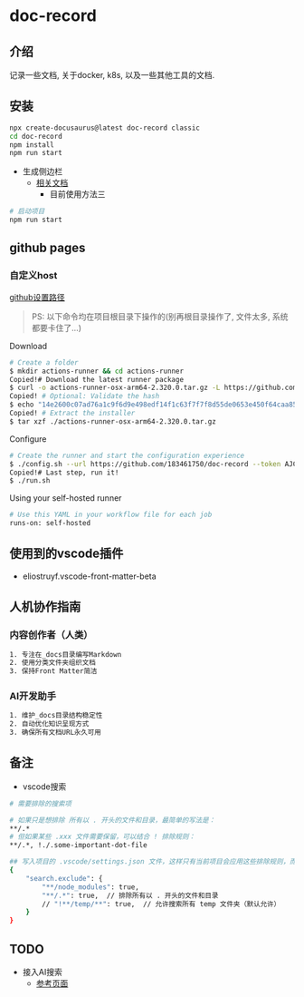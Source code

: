 # doc-record

## 介绍

记录一些文档, 关于docker, k8s, 以及一些其他工具的文档.

## 安装

```bash
npx create-docusaurus@latest doc-record classic
cd doc-record
npm install
npm run start
```

- 生成侧边栏
  - [相关文档](./generate_sidebar.md)
    - 目前使用方法三

```bash
# 启动项目
npm run start
```

## github pages

### 自定义host

[github设置路径](https://github.com/183461750/doc-record/settings/actions/runners/new?arch=arm64&os=osx)

> PS: 以下命令均在项目根目录下操作的(别再根目录操作了, 文件太多, 系统都要卡住了...)

Download

```bash
# Create a folder
$ mkdir actions-runner && cd actions-runner
Copied!# Download the latest runner package
$ curl -o actions-runner-osx-arm64-2.320.0.tar.gz -L https://github.com/actions/runner/releases/download/v2.320.0/actions-runner-osx-arm64-2.320.0.tar.gz
Copied! # Optional: Validate the hash
$ echo "14e2600c07ad76a1c9f6d9e498edf14f1c63f7f7f8d55de0653e450f64caa854  actions-runner-osx-arm64-2.320.0.tar.gz" | shasum -a 256 -c
Copied! # Extract the installer
$ tar xzf ./actions-runner-osx-arm64-2.320.0.tar.gz
```

Configure

```bash
# Create the runner and start the configuration experience
$ ./config.sh --url https://github.com/183461750/doc-record --token AJCNPVOFCKIXJHNU4XPGEX3HCO3O4
Copied!# Last step, run it!
$ ./run.sh
```

Using your self-hosted runner

```bash
# Use this YAML in your workflow file for each job
runs-on: self-hosted
```

## 使用到的vscode插件

- eliostruyf.vscode-front-matter-beta

## 人机协作指南

### 内容创作者（人类）

```bash
1. 专注在_docs目录编写Markdown
2. 使用分类文件夹组织文档
3. 保持Front Matter简洁
```

### AI开发助手

```bash
1. 维护_docs目录结构稳定性
2. 自动优化知识呈现方式
3. 确保所有文档URL永久可用
```

## 备注

- vscode搜索

```bash
# 需要排除的搜索项

# 如果只是想排除 所有以 . 开头的文件和目录，最简单的写法是：
**/.*
# 但如果某些 .xxx 文件需要保留，可以结合 ! 排除规则：
**/.*, !./.some-important-dot-file

## 写入项目的 .vscode/settings.json 文件，这样只有当前项目会应用这些排除规则，而不会影响其他项目或全局设置。
{
    "search.exclude": {
        "**/node_modules": true,
        "**/.*": true,  // 排除所有以 . 开头的文件和目录
        // "!**/temp/**": true,  // 允许搜索所有 temp 文件夹（默认允许）
    }
}

```

## TODO

- 接入AI搜索
  - [参考页面](https://docs.orama.com/cloud/data-sources/native-integrations/docusaurus)
